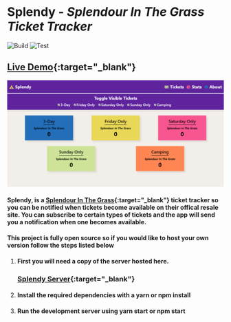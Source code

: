 # Splendy - *Splendour In The Grass Ticket Tracker*

![Build](https://github.com/Riley-March/Splendy-web/workflows/Build/badge.svg)
![Test](https://github.com/Riley-March/Splendy-web/workflows/Test/badge.svg)

## [Live Demo](https://splendy.ramtek.dev){:target="_blank"}

![Splendy](./res/splendy-banner.png)


#### Splendy, is a [Splendour In The Grass](https://splendourinthegrass.com/){:target="_blank"} ticket tracker so you can be notified when tickets become available on their offical resale site. You can subscribe to certain types of tickets and the app will send you a notification when one becomes available.

#### This project is fully open source so if you would like to host your own version follow the steps listed below

1. #### First you will need a copy of the server hosted here.
    ### [Splendy Server](https://github.com/Riley-March/Splendy){:target="_blank"}
2. #### Install the required dependencies with a yarn or npm install
3. #### Run the development server using yarn start or npm start

